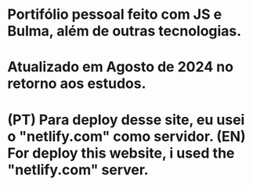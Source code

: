 # Portifólio pessoal feito com JS e Bulma, além de outras tecnologias.
# Atualizado em Agosto de 2024 no retorno aos estudos.
# (PT) Para deploy desse site, eu usei o "netlify.com" como servidor. (EN) For deploy this website, i used the "netlify.com" server.
